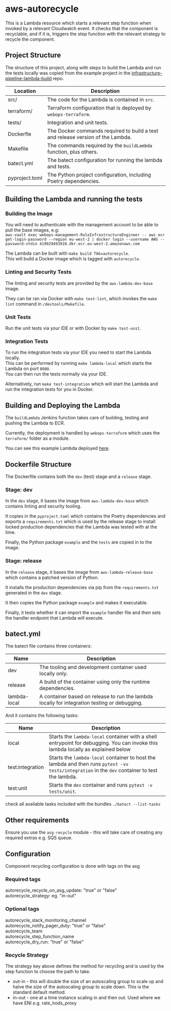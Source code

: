 
# aws-autorecycle

This is a Lambda resource which starts a relevant step function when invoked by a relevant Cloudwatch event. It checks that the component is recyclable, and if it is, triggers the step function with the relevant strategy to recycle the component. 


## Project Structure

The structure of this project, along with steps to build the Lambda and run the tests locally was copied from the example project in the [infrastructure-pipeline-lambda-build](https://github.com/hmrc/infrastructure-pipeline-lambda-build/tree/main/example-project) repo. 


| Location       | Description                                                                     |
|----------------|---------------------------------------------------------------------------------|
| src/           | The code for the Lambda is contained in `src`.                                  |
| terraform/     | Terraform configuration that is deployed by `webops-terraform`.                 |
| tests/         | Integration and unit tests.                                                     |
| Dockerfle      | The Docker commands required to build a test and release version of the Lambda. |
| Makefile       | The commands required by the `buildLambda` function, plus others.               |
| batect.yml     | The batect configuration for running the lambda and tests.                      |
| pyproject.toml | The Python project configuration, including Poetry dependencies.                |




## Building the Lambda and running the tests

### Building the Image

You will need to authenticate with the management account to be able to pull the base images, e.g:  
`aws-vault exec webops-management-RoleInfrastructureEngineer -- aws ecr get-login-password --region eu-west-2 | docker login --username AWS --password-stdin 419929493928.dkr.ecr.eu-west-2.amazonaws.com`

The Lambda can be built with `make build TAG=autorecycle`.  
This will build a Docker image which is tagged with `autorecycle`.

### Linting and Security Tests

The linting and security tests are provided by the `aws-lambda-dev-base` image.

They can be ran via Docker with `make test-lint`, which invokes the `make lint` command in `/devtools/Makefile`.

### Unit Tests

Run the unit tests via your IDE or with Docker by `make test-unit`.

### Integration Tests

To run the integration tests via your IDE you need to start the Lambda locally.  
This can be performed by running `make lambda-local` which starts the Lambda on port `8080`.  
You can then run the tests normally via your IDE.

Alternatively, run `make test-integration` which will start the Lambda and run the integration tests for you in Docker.

## Building and Deploying the Lambda

The `buildLambda` Jenkins function takes care of building, testing and pushing the Lambda to ECR.

Currently, the deployment is handled by `webops-terraform` which uses the `terraform/` folder as a module.

You can see this example Lambda deployed [here](https://github.com/hmrc/webops-terraform/blob/c0668f0359884256451422ed745e0040573c2bb8/components/autorecycle/lambda_functions.tf#L16).

## Dockerfile Structure

The Dockerfile contains both the `dev` (test) stage and a `release` stage.

### Stage: dev

In the `dev` stage, it bases the image from `aws-lambda-dev-base` which contains linting and security tooling.

It copies in the `pyproject.toml` which contains the Poetry dependencies and exports a `requirements.txt` which is used by the
release stage to install locked production dependencies that the Lambda was tested with at the time.

Finally, the Python package `example` and the `tests` are copied in to the image.

### Stage: release

In the `release` stage, it bases the image from `aws-lambda-release-base` which contains a patched version of Python.

It installs the production dependencies via pip from the `requirements.txt` generated in the `dev` stage.

It then copies the Python package `example` and makes it executable.

Finally, it tests whether it can import the `example` handler file and then sets the handler endpoint that Lambda will execute.

## batect.yml

The batect file contains three containers:

| Name         | Description                                                                         |
|--------------|-------------------------------------------------------------------------------------|
| dev          | The tooling and development container used locally only.                            |
| release      | A build of the container using only the runtime dependencies.                       |
| lambda-local | A container based on release to run the lambda locally for integration testing or debugging.|

And it contains the following tasks:

| Name             | Description                                                                                                  |
|------------------|--------------------------------------------------------------------------------------------------------------|
| local            | Starts the `lambda-local` container with a shell entrypoint for debugging. You can invoke this lambda locally as explained below |
| test:integration | Starts the `lambda-local` container to host the lambda and then runs `pytest -vv tests/integration` in the `dev` container to test the lambda.|
| test:unit        | Starts the `dev` container and runs `pytest -v tests/unit`.                                                  |

check all available tasks included with the bundles `./batect --list-tasks`

## Other requirements

Ensure you use the `asg-recycle` module - this will take care of creating any required extras e.g. SQS queue.

## Configuration

Component recycling configuration is done with tags on the asg

### Required tags
autorecycle_recycle_on_asg_update: "true" or "false"  
autorecycle_strategy: eg. "in-out"  

### Optional tags
autorecycle_slack_monitoring_channel  
autorecycle_notify_pager_duty: "true" or "false"  
autorecycle_team  
autorecycle_step_function_name  
autorecycle_dry_run: "true" or "false"  

### Recycle Strategy

The strategy key above defines the method for recycling and is used by the step function to choose the path to take.

* out-in - this will double the size of an autoscaling group to scale up and halve the size of the autoscaling group to scale down. This is the standard default method.
* in-out - one at a time instance scaling in and then out. Used where we have ENI e.g. rate_hods_proxy
